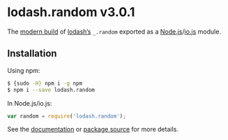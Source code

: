 # lodash.random v3.0.1

The [modern build](https://github.com/lodash/lodash/wiki/Build-Differences) of [lodash’s](https://lodash.com/) `_.random` exported as a [Node.js](http://nodejs.org/)/[io.js](https://iojs.org/) module.

## Installation

Using npm:

```bash
$ {sudo -H} npm i -g npm
$ npm i --save lodash.random
```

In Node.js/io.js:

```js
var random = require('lodash.random');
```

See the [documentation](https://lodash.com/docs#random) or [package source](https://github.com/lodash/lodash/blob/3.0.1-npm-packages/lodash.random) for more details.
